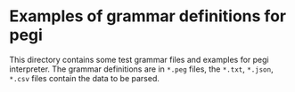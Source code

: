  Examples of grammar definitions for pegi
==========================================

This directory contains some test grammar files and examples 
for pegi interpreter.  The grammar definitions are in `*.peg` files, 
the `*.txt`, `*.json`, `*.csv` files contain the data to be parsed.

